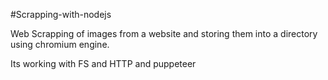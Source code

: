 #Scrapping-with-nodejs

Web Scrapping of images from a website and storing them into a directory using chromium engine.

Its working with FS and HTTP and puppeteer
